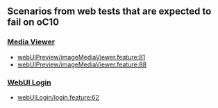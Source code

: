 ## Scenarios from web tests that are expected to fail on oC10

### [Media Viewer](https://github.com/owncloud/ocis/issues/1106)
- [webUIPreview/imageMediaViewer.feature:81](https://github.com/owncloud/web/blob/master/tests/acceptance/features/webUIPreview/imageMediaViewer.feature#L81)
- [webUIPreview/imageMediaViewer.feature:88](https://github.com/owncloud/web/blob/master/tests/acceptance/features/webUIPreview/imageMediaViewer.feature#L88)

### [WebUI Login](https://github.com/owncloud/web/issues/4564)
- [webUILogin/login.feature:62](https://github.com/owncloud/web/blob/master/tests/acceptance/features/webUILogin/login.feature#L62)
